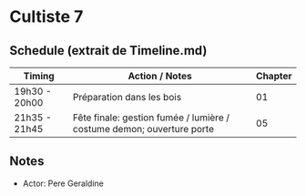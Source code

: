 # Cultiste 7

## Schedule (extrait de Timeline.md)

| Timing        | Action / Notes                                                        | Chapter |
| ------------- | --------------------------------------------------------------------- | ------- |
| 19h30 - 20h00 | Préparation dans les bois                                             | 01      |
| 21h35 - 21h45 | Fête finale: gestion fumée / lumière / costume demon; ouverture porte | 05      |

## Notes

- Actor: Pere Geraldine
